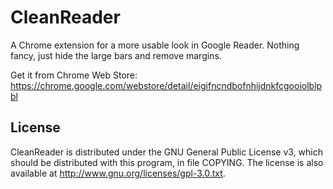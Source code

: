 CleanReader
===========

A Chrome extension for a more usable look in Google Reader. Nothing fancy, just hide the large bars and remove margins.

Get it from Chrome Web Store: https://chrome.google.com/webstore/detail/eigifncndbofnhijdnkfcgooiolblpbl

License
------

CleanReader is distributed under the GNU General Public License v3, which should be distributed with this program, in file COPYING. The license is also available at http://www.gnu.org/licenses/gpl-3.0.txt.

